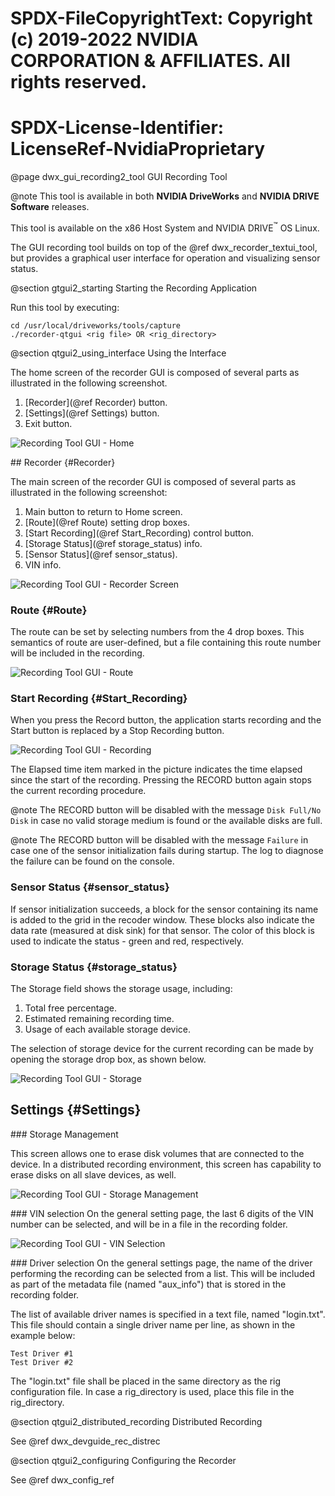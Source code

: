 # SPDX-FileCopyrightText: Copyright (c) 2019-2022 NVIDIA CORPORATION & AFFILIATES. All rights reserved.
# SPDX-License-Identifier: LicenseRef-NvidiaProprietary

@page dwx_gui_recording2_tool GUI Recording Tool

@note This tool is available in both **NVIDIA DriveWorks** and **NVIDIA DRIVE Software** releases.

This tool is available on the x86 Host System and NVIDIA DRIVE<sup>&trade;</sup> OS Linux.

The GUI recording tool builds on top of the @ref dwx_recorder_textui_tool,
but provides a graphical user interface for operation and visualizing
sensor status.

@section gtgui2_starting Starting the Recording Application

Run this tool by executing:

    cd /usr/local/driveworks/tools/capture
    ./recorder-qtgui <rig file> OR <rig_directory>

@section qtgui2_using_interface Using the Interface

The home screen of the recorder GUI is composed of several parts as
illustrated in the following screenshot.
1. [Recorder](@ref Recorder) button.
2. [Settings](@ref Settings) button.
3. Exit button.

![Recording Tool GUI - Home](tool_gui_recorder_home.png)

<a name="recorder">
## Recorder {#Recorder}

The main screen of the recorder GUI is composed of several parts as
illustrated in the following screenshot:
1. Main button to return to Home screen.
2. [Route](@ref Route) setting drop boxes.
3. [Start Recording](@ref Start_Recording) control button.
4. [Storage Status](@ref storage_status) info.
5. [Sensor Status](@ref sensor_status).
6. VIN info.

![Recording Tool GUI - Recorder Screen](tool_gui_recorder_recorder.png)

<a name="route">

### Route {#Route}

The route can be set by selecting numbers from the 4 drop boxes.
This semantics of route are user-defined, but a file containing this
route number will be included in the recording.

![Recording Tool GUI - Route](tool_gui_recorder_route.png)

<a name="start_recording">

### Start Recording {#Start_Recording}

When you press the Record button, the application starts recording and
the Start button is replaced by a Stop Recording button.

![Recording Tool GUI - Recording](tool_gui_recorder_recorder_recording.png)

The Elapsed time item marked in the picture indicates the time elapsed
since the start of the recording. Pressing the RECORD button again stops
the current recording procedure.

@note The RECORD button will be disabled with the message `Disk Full/No Disk`
in case no valid storage medium is found or the available disks are full.

@note The RECORD button will be disabled with the message `Failure` in case
one of the sensor initialization fails during startup. The log to diagnose
the failure can be found on the console.

<a name="sensor_status">

### Sensor Status {#sensor_status}

If sensor initialization succeeds, a block for the sensor containing its name
is added to the grid in the recoder window. These blocks also indicate the
data rate (measured at disk sink) for that sensor. The color of this block
is used to indicate the status - green and red, respectively.

<a name="storage_status">

### Storage Status {#storage_status}

The Storage field shows the storage usage, including:

1. Total free percentage.
2. Estimated remaining recording time.
3. Usage of each available storage device.

The selection of storage device for the current recording can be made by
opening the storage drop box, as shown below.

![Recording Tool GUI - Storage](tool_gui_recorder_storage.png)

<a name="settings">

## Settings {#Settings}

<a name="storage_management">
### Storage Management

This screen allows one to erase disk volumes that are connected to the device.
In a distributed recording environment, this screen has capability to erase
disks on all slave devices, as well.

![Recording Tool GUI - Storage Management](tool_gui_recorder_settings_storage.png)

<a name="vin_selection">
### VIN selection
On the general setting page, the last 6 digits of the VIN number can be selected,
and will be in a file in the recording folder.

![Recording Tool GUI - VIN Selection](tool_gui_recorder_settings_general.png)

<a name="driver_selection">
### Driver selection
On the general settings page, the name of the driver performing the recording can be
selected from a list. This will be included as part of the metadata file (named "aux_info")
that is stored in the recording folder.

The list of available driver names is specified in a text file, named "login.txt".
This file should contain a single driver name per line, as shown in the example below:

    Test Driver #1
    Test Driver #2

The "login.txt" file shall be placed in the same directory as the rig configuration file.
In case a rig_directory is used, place this file in the rig_directory.

@section qtgui2_distributed_recording Distributed Recording

See @ref dwx_devguide_rec_distrec

@section qtgui2_configuring Configuring the Recorder

See @ref dwx_config_ref
